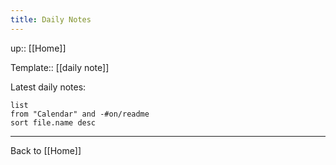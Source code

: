 ```yaml
---
title: Daily Notes
---
```

up:: [[Home]]

Template:: [[daily note]]

Latest daily notes:
```dataview
list
from "Calendar" and -#on/readme 
sort file.name desc
```

---

Back to [[Home]]